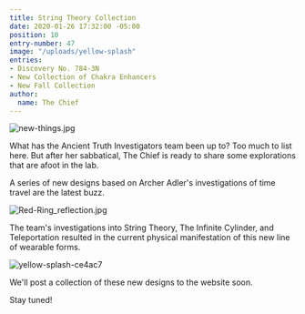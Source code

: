 ```yaml
---
title: String Theory Collection
date: 2020-01-26 17:32:00 -05:00
position: 10
entry-number: 47
image: "/uploads/yellow-splash"
entries:
- Discovery No. 784-3N
- New Collection of Chakra Enhancers
- New Fall Collection
author:
  name: The Chief
---
```


![new-things.jpg](/uploads/new-things.jpg)

What has the Ancient Truth Investigators team been up to? Too much to list here. But after her sabbatical, The Chief is ready to share some explorations that are afoot in the lab. 

A series of new designs based on Archer Adler's investigations of time travel are the latest buzz. 

![Red-Ring_reflection.jpg](/uploads/Red-Ring_reflection.jpg)

The team's investigations into String Theory, The Infinite Cylinder,  and Teleportation resulted in the current physical manifestation of this new line of wearable forms. 

![yellow-splash-ce4ac7](/uploads/yellow-splash-ce4ac7)

We'll post a collection of these new designs to the website soon. 

Stay tuned! 